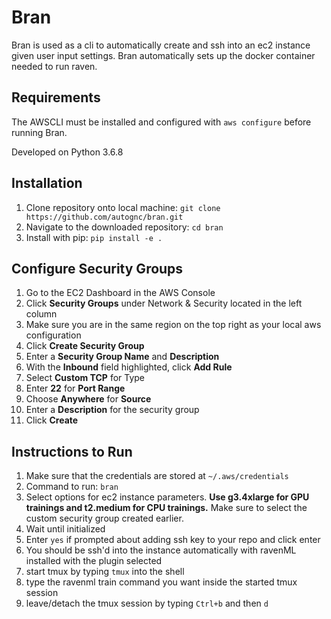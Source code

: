 # Bran

Bran is used as a cli to automatically create and ssh into an ec2 instance given user input settings. 
Bran automatically sets up the docker container needed to run raven.

## Requirements

The AWSCLI must be installed and configured with ```aws configure``` before running Bran.

Developed on Python 3.6.8

## Installation

1. Clone repository onto local machine: ```git clone https://github.com/autognc/bran.git```
2. Navigate to the downloaded repository: ```cd bran```
3. Install with pip: ```pip install -e .```

## Configure Security Groups

1. Go to the EC2 Dashboard in the AWS Console
2. Click **Security Groups** under Network & Security located in the left column
3. Make sure you are in the same region on the top right as your local aws configuration
4. Click **Create Security Group** 
5. Enter a **Security Group Name** and **Description**
6. With the **Inbound** field highlighted, click **Add Rule**
7. Select **Custom TCP** for Type
8. Enter **22** for **Port Range**
9. Choose **Anywhere** for **Source**
10. Enter a **Description** for the security group
11. Click **Create**

## Instructions to Run
1. Make sure that the credentials are stored at ```~/.aws/credentials```
2. Command to run: ```bran```
3. Select options for ec2 instance parameters. **Use g3.4xlarge for GPU trainings and t2.medium for CPU trainings.** Make sure to select the custom security group created earlier.
4. Wait until initialized
5. Enter ```yes``` if prompted about adding ssh key to your repo and click enter
6. You should be ssh'd into the instance automatically with ravenML installed with the plugin selected
7. start tmux by typing `tmux` into the shell
8. type the ravenml train command you want inside the started tmux session
9. leave/detach the tmux session by typing `Ctrl+b` and then `d`